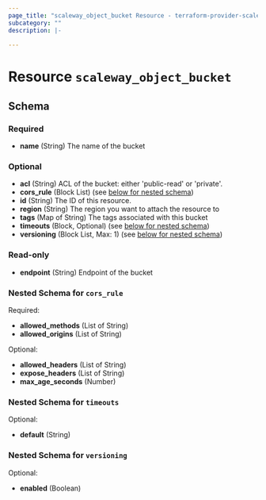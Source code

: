 ```yaml
---
page_title: "scaleway_object_bucket Resource - terraform-provider-scaleway"
subcategory: ""
description: |-
  
---
```


# Resource `scaleway_object_bucket`





## Schema

### Required

- **name** (String) The name of the bucket

### Optional

- **acl** (String) ACL of the bucket: either 'public-read' or 'private'.
- **cors_rule** (Block List) (see [below for nested schema](#nestedblock--cors_rule))
- **id** (String) The ID of this resource.
- **region** (String) The region you want to attach the resource to
- **tags** (Map of String) The tags associated with this bucket
- **timeouts** (Block, Optional) (see [below for nested schema](#nestedblock--timeouts))
- **versioning** (Block List, Max: 1) (see [below for nested schema](#nestedblock--versioning))

### Read-only

- **endpoint** (String) Endpoint of the bucket

<a id="nestedblock--cors_rule"></a>
### Nested Schema for `cors_rule`

Required:

- **allowed_methods** (List of String)
- **allowed_origins** (List of String)

Optional:

- **allowed_headers** (List of String)
- **expose_headers** (List of String)
- **max_age_seconds** (Number)


<a id="nestedblock--timeouts"></a>
### Nested Schema for `timeouts`

Optional:

- **default** (String)


<a id="nestedblock--versioning"></a>
### Nested Schema for `versioning`

Optional:

- **enabled** (Boolean)



